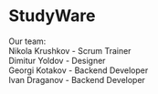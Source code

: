 # StudyWare

Our team:  
Nikola Krushkov - Scrum Trainer  
Dimitur Yoldov - Designer  
Georgi Kotakov - Backend Developer  
Ivan Draganov - Backend Developer  
